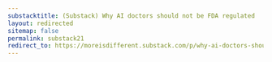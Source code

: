 ```yaml
---
substacktitle: (Substack) Why AI doctors should not be FDA regulated
layout: redirected
sitemap: false
permalink: substack21
redirect_to: https://moreisdifferent.substack.com/p/why-ai-doctors-should-not-be-fda
---
```

